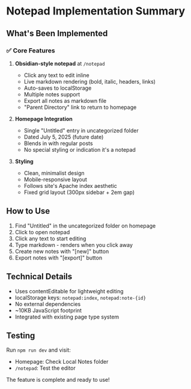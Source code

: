 # Notepad Implementation Summary

## What's Been Implemented

### ✅ Core Features
1. **Obsidian-style notepad** at `/notepad`
   - Click any text to edit inline
   - Live markdown rendering (bold, italic, headers, links)
   - Auto-saves to localStorage
   - Multiple notes support
   - Export all notes as markdown file
   - "Parent Directory" link to return to homepage

2. **Homepage Integration**
   - Single "Untitled" entry in uncategorized folder
   - Dated July 5, 2025 (future date)
   - Blends in with regular posts
   - No special styling or indication it's a notepad

3. **Styling**
   - Clean, minimalist design
   - Mobile-responsive layout
   - Follows site's Apache index aesthetic
   - Fixed grid layout (300px sidebar + 2em gap)

## How to Use
1. Find "Untitled" in the uncategorized folder on homepage
2. Click to open notepad
3. Click any text to start editing
4. Type markdown - renders when you click away
5. Create new notes with "[new]" button
6. Export notes with "[export]" button

## Technical Details
- Uses contentEditable for lightweight editing
- localStorage keys: `notepad:index`, `notepad:note-{id}`
- No external dependencies
- ~10KB JavaScript footprint
- Integrated with existing page type system

## Testing
Run `npm run dev` and visit:
- Homepage: Check Local Notes folder
- `/notepad`: Test the editor

The feature is complete and ready to use!